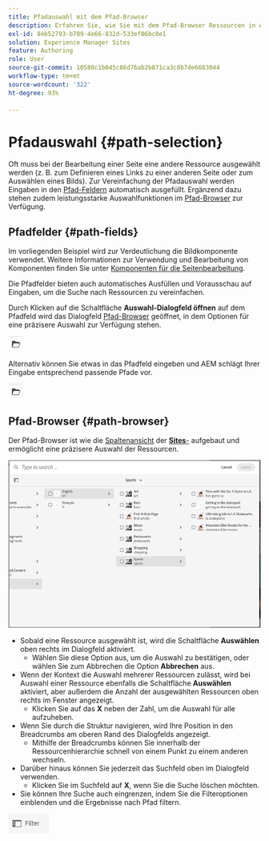 ```yaml
---
title: Pfadauswahl mit dem Pfad-Browser
description: Erfahren Sie, wie Sie mit dem Pfad-Browser Ressourcen in AEM auswählen können.
exl-id: 8eb52793-b709-4e66-832d-533ef06bc0e1
solution: Experience Manager Sites
feature: Authoring
role: User
source-git-commit: 10580c1b045c86d76ab2b871ca3c0b7de6683044
workflow-type: tm+mt
source-wordcount: '322'
ht-degree: 93%

---
```


# Pfadauswahl {#path-selection}

Oft muss bei der Bearbeitung einer Seite eine andere Ressource ausgewählt werden (z. B. zum Definieren eines Links zu einer anderen Seite oder zum Auswählen eines Bilds). Zur Vereinfachung der Pfadauswahl werden Eingaben in den [Pfad-Feldern](#path-fields) automatisch ausgefüllt. Ergänzend dazu stehen zudem leistungsstarke Auswahlfunktionen im [Pfad-Browser](#path-browser) zur Verfügung.

## Pfadfelder {#path-fields}

Im vorliegenden Beispiel wird zur Verdeutlichung die Bildkomponente verwendet. Weitere Informationen zur Verwendung und Bearbeitung von Komponenten finden Sie unter [Komponenten für die Seitenbearbeitung](/help/sites-cloud/authoring/page-editor/components.md).

Die Pfadfelder bieten auch automatisches Ausfüllen und Vorausschau auf Eingaben, um die Suche nach Ressourcen zu vereinfachen.

Durch Klicken auf die Schaltfläche **Auswahl-Dialogfeld öffnen** auf dem Pfadfeld wird das Dialogfeld [Pfad-Browser](#path-browser) geöffnet, in dem Optionen für eine präzisere Auswahl zur Verfügung stehen.

![Schaltfläche „Auswahl-Dialogfeld öffnen“](assets/path-selection-open-selection-dialog.png)

Alternativ können Sie etwas in das Pfadfeld eingeben und AEM schlägt Ihrer Eingabe entsprechend passende Pfade vor.

![Schaltfläche „Auswahl-Dialogfeld öffnen“](assets/path-selection-open-selection-dialog.png)

## Pfad-Browser {#path-browser}

Der Pfad-Browser ist wie die [Spaltenansicht](/help/sites-cloud/authoring/basic-handling.md#column-view) der [**Sites**-](/help/sites-cloud/authoring/sites-console/introduction.md) aufgebaut und ermöglicht eine präzisere Auswahl der Ressourcen.

![Pfad-Browser](/help/sites-cloud/authoring/assets/path-browser.png)

* Sobald eine Ressource ausgewählt ist, wird die Schaltfläche **Auswählen** oben rechts im Dialogfeld aktiviert. 
   * Wählen Sie diese Option aus, um die Auswahl zu bestätigen, oder wählen Sie zum Abbrechen die Option **Abbrechen** aus.
* Wenn der Kontext die Auswahl mehrerer Ressourcen zulässt, wird bei Auswahl einer Ressource ebenfalls die Schaltfläche **Auswählen** aktiviert, aber außerdem die Anzahl der ausgewählten Ressourcen oben rechts im Fenster angezeigt. 
   * Klicken Sie auf das **X** neben der Zahl, um die Auswahl für alle aufzuheben.
* Wenn Sie durch die Struktur navigieren, wird Ihre Position in den Breadcrumbs am oberen Rand des Dialogfelds angezeigt.
   * Mithilfe der Breadcrumbs können Sie innerhalb der Ressourcenhierarchie schnell von einem Punkt zu einem anderen wechseln.
* Darüber hinaus können Sie jederzeit das Suchfeld oben im Dialogfeld verwenden. 
   * Klicken Sie im Suchfeld auf **X**, wenn Sie die Suche löschen möchten.
* Sie können Ihre Suche auch eingrenzen, indem Sie die Filteroptionen einblenden und die Ergebnisse nach Pfad filtern.

![Option „Filter“](assets/path-selection-filters.png)
